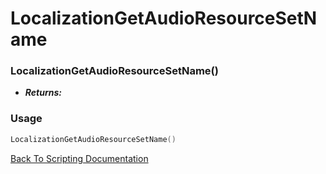 # LocalizationGetAudioResourceSetName

### LocalizationGetAudioResourceSetName()
- ***Returns:*** 

### Usage

```Lua
LocalizationGetAudioResourceSetName()
```


[Back To Scripting Documentation](../README.md)

